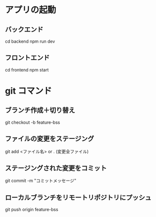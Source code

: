 # アプリの起動

## バックエンド

cd backend
npm run dev

## フロントエンド

cd frontend
npm start

# git コマンド

## ブランチ作成＋切り替え

git checkout -b feature-bss

## ファイルの変更をステージング

git add <ファイル名> or . (変更全ファイル)

## ステージングされた変更をコミット

git commit -m "コミットメッセージ"

## ローカルブランチをリモートリポジトリにプッシュ

git push origin feature-bss
